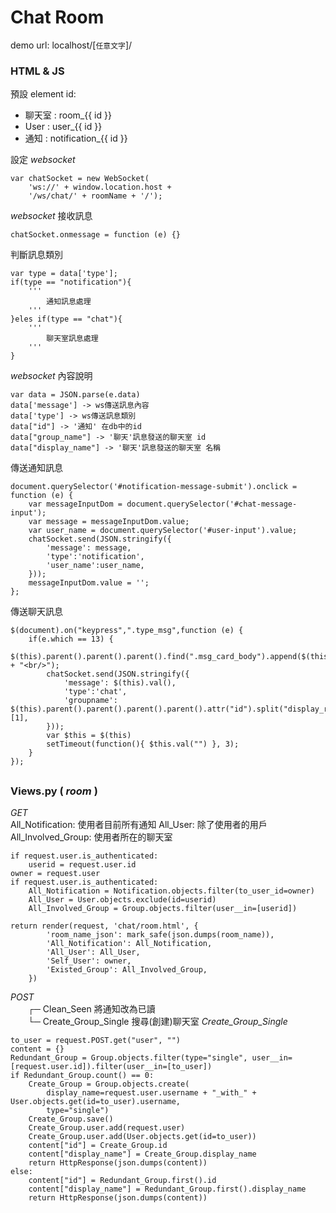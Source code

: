 #  Chat Room  
demo url: localhost/[`任意文字`]/

### HTML & JS

預設 element id:  
* 聊天室 : room_{{ id }}  
* User : user_{{ id }}  
* 通知 : notification_{{ id }}

設定 *websocket*
    
    var chatSocket = new WebSocket(
        'ws://' + window.location.host +
        '/ws/chat/' + roomName + '/');
    
*websocket* 接收訊息

    chatSocket.onmessage = function (e) {}

判斷訊息類別

    var type = data['type'];
    if(type == "notification"){
        '''
            通知訊息處理
        '''
    }eles if(type == "chat"){
        '''
            聊天室訊息處理
        '''
    }
    
*websocket* 內容說明
    
    var data = JSON.parse(e.data)  
    data['message'] -> ws傳送訊息內容
    data['type'] -> ws傳送訊息類別
    data["id"] -> '通知' 在db中的id
    data["group_name"] -> '聊天'訊息發送的聊天室 id
    data["display_name"] -> '聊天'訊息發送的聊天室 名稱
    
傳送通知訊息

    document.querySelector('#notification-message-submit').onclick = function (e) {
        var messageInputDom = document.querySelector('#chat-message-input');
        var message = messageInputDom.value;
        var user_name = document.querySelector('#user-input').value;
        chatSocket.send(JSON.stringify({
            'message': message,
            'type':'notification',
			'user_name':user_name,
        }));
        messageInputDom.value = '';
    };

傳送聊天訊息

    $(document).on("keypress",".type_msg",function (e) {
        if(e.which == 13) {
            $(this).parent().parent().parent().find(".msg_card_body").append($(this).val() + "<br/>");
            chatSocket.send(JSON.stringify({
                'message': $(this).val(),
                'type':'chat',
                'groupname': $(this).parent().parent().parent().parent().attr("id").split("display_room_")[1],
            }));
            var $this = $(this)
            setTimeout(function(){ $this.val("") }, 3);
        }
    });
 ## 
### Views.py ( *room* )
*GET*  
    All_Notification: 使用者目前所有通知
    All_User: 除了使用者的用戶
    All_Involved_Group: 使用者所在的聊天室

    if request.user.is_authenticated:
        userid = request.user.id
    owner = request.user
    if request.user.is_authenticated:
        All_Notification = Notification.objects.filter(to_user_id=owner)
        All_User = User.objects.exclude(id=userid)
        All_Involved_Group = Group.objects.filter(user__in=[userid])
        
    return render(request, 'chat/room.html', {
            'room_name_json': mark_safe(json.dumps(room_name)),
            'All_Notification': All_Notification,
            'All_User': All_User,
            'Self_User': owner,
            'Existed_Group': All_Involved_Group,
        })
 *POST*  
　　┌─ Clean_Seen  將通知改為已讀  
　　└─ Create_Group_Single  搜尋(創建)聊天室 
*Create_Group_Single*  

    to_user = request.POST.get("user", "")
    content = {}
    Redundant_Group = Group.objects.filter(type="single", user__in=[request.user.id]).filter(user__in=[to_user])
    if Redundant_Group.count() == 0:
        Create_Group = Group.objects.create(
            display_name=request.user.username + "_with_" + User.objects.get(id=to_user).username,
            type="single")
        Create_Group.save()
        Create_Group.user.add(request.user)
        Create_Group.user.add(User.objects.get(id=to_user))
        content["id"] = Create_Group.id
        content["display_name"] = Create_Group.display_name
        return HttpResponse(json.dumps(content))
    else:
        content["id"] = Redundant_Group.first().id
        content["display_name"] = Redundant_Group.first().display_name
        return HttpResponse(json.dumps(content))

 
